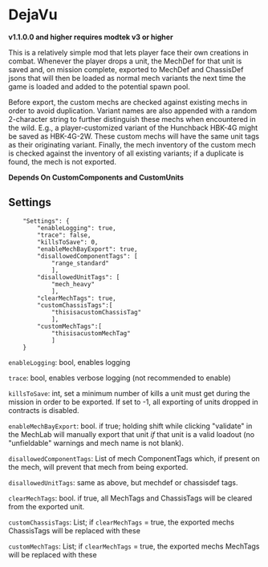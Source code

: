# DejaVu

**v1.1.0.0 and higher requires modtek v3 or higher**

This is a relatively simple mod that lets player face their own creations in combat. Whenever the player drops a unit, the MechDef for that unit is saved and, on mission complete, exported to MechDef and ChassisDef jsons that will then be loaded as normal mech variants the next time the game is loaded and added to the potential spawn pool.

Before export, the custom mechs are checked against existing mechs in order to avoid duplication. Variant names are also appended with a random 2-character string to further distinguish these mechs when encountered in the wild. E.g., a player-customized variant of the Hunchback HBK-4G might be saved as HBK-4G-2W. These custom mechs will have the same unit tags as their originating variant. Finally, the mech inventory of the custom mech is checked against the inventory of all existing variants; if a duplicate is found, the mech is not exported.

<b>Depends On CustomComponents and CustomUnits</b>

## Settings

```
	"Settings": {
		"enableLogging": true,
		"trace": false,
		"killsToSave": 0,
		"enableMechBayExport": true,
		"disallowedComponentTags": [
			"range_standard"
			],
		"disallowedUnitTags": [
			"mech_heavy"
			],
		"clearMechTags": true,
		"customChassisTags":[
			"thisisacustomChassisTag"
			],
		"customMechTags":[
			"thisisacustomMechTag"
			]
	}
```

`enableLogging`: bool, enables logging

`trace`: bool, enables verbose logging (not recommended to enable)

`killsToSave`: int, set a minimum number of kills a unit must get during the mission in order to be exported. If set to -1, all exporting of units dropped in contracts is disabled.

`enableMechBayExport`: bool. if true; holding shift while clicking "validate" in the MechLab will manually export that unit <i>if</i> that unit is a valid loadout (no "unfieldable" warnings and mech name is not blank).

`disallowedComponentTags`: List of mech ComponentTags which, if present on the mech, will prevent that mech from being exported.

`disallowedUnitTags`: same as above, but mechdef or chassisdef tags.

`clearMechTags`: bool. if true, all MechTags and ChassisTags will be cleared from the exported unit.

`customChassisTags`:  List<string>; if `clearMechTags` = true, the exported mechs ChassisTags will be replaced with these

`customMechTags`:  List<string>; if `clearMechTags` = true, the exported mechs MechTags will be replaced with these
